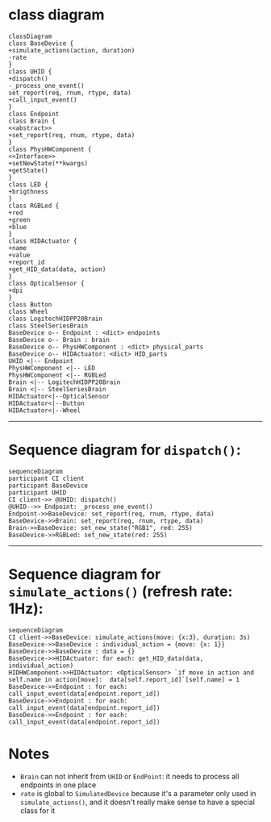 # class diagram
```mermaid
classDiagram
class BaseDevice {
+simulate_actions(action, duration)
-rate
}
class UHID {
+dispatch()
-_process_one_event()
set_report(req, rnum, rtype, data)
+call_input_event()
}
class Endpoint
class Brain {
<<abstract>>
+set_report(req, rnum, rtype, data)
}
class PhysHWComponent {
<<Interface>>
+setNewState(**kwargs)
+getState()
}
class LED {
+brigthness
}
class RGBLed {
+red
+green
+blue
}
class HIDActuator {
+name
+value
+report_id
+get_HID_data(data, action)
}
class OpticalSensor {
+dpi
}
class Button
class Wheel
class LogitechHIDPP20Brain
class SteelSeriesBrain
BaseDevice o-- Endpoint : <dict> endpoints
BaseDevice o-- Brain : brain
BaseDevice o-- PhysHWComponent : <dict> physical_parts
BaseDevice o-- HIDActuator: <dict> HID_parts
UHID <|-- Endpoint
PhysHWComponent <|-- LED
PhysHWComponent <|-- RGBLed
Brain <|-- LogitechHIDPP20Brain
Brain <|-- SteelSeriesBrain
HIDActuator<|--OpticalSensor
HIDActuator<|--Button
HIDActuator<|--Wheel
```

---

# Sequence diagram for `dispatch()`:
```mermaid
sequenceDiagram
participant CI client
participant BaseDevice
participant UHID
CI client->> @UHID: dispatch()
@UHID-->> Endpoint: _process_one_event()
Endpoint->>BaseDevice: set_report(req, rnum, rtype, data)
BaseDevice->>Brain: set_report(req, rnum, rtype, data)
Brain->>BaseDevice: set_new_state("RGB1", red: 255)
BaseDevice->>RGBLed: set_new_state(red: 255)
```

---

# Sequence diagram for `simulate_actions()` (refresh rate: 1Hz):
```mermaid
sequenceDiagram
CI client->>BaseDevice: simulate_actions(move: {x:3}, duration: 3s)
BaseDevice->>BaseDevice : individual_action = {move: {x: 1}}
BaseDevice->>BaseDevice : data = {}
BaseDevice->>HIDActuator: for each: get_HID_data(data, individual_action)
HIDHWComponent->>HIDActuator: <OpticalSensor> `if move in action and self.name in action[move]:  data[self.report_id]`[self.name] = 1
BaseDevice->>Endpoint : for each: call_input_event(data[endpoint.report_id])
BaseDevice->>Endpoint : for each: call_input_event(data[endpoint.report_id])
BaseDevice->>Endpoint : for each: call_input_event(data[endpoint.report_id])
```

# Notes

- `Brain` can not inherit from `UHID` or `EndPoint`: it needs to process all endpoints in one place
- `rate` is global to `SimulatedDevice` because it's a parameter only used in `simulate_actions()`, and it doesn't really make sense to have a special class for it

